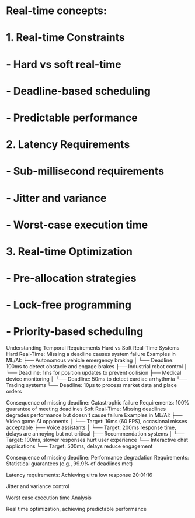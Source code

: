 # Real-time concepts:
# 1. Real-time Constraints
#    - Hard vs soft real-time
#    - Deadline-based scheduling
#    - Predictable performance

# 2. Latency Requirements
#    - Sub-millisecond requirements
#    - Jitter and variance
#    - Worst-case execution time

# 3. Real-time Optimization
#    - Pre-allocation strategies
#    - Lock-free programming
#    - Priority-based scheduling




Understanding Temporal Requirements
Hard vs Soft Real-Time Systems
Hard Real-Time: Missing a deadline causes system failure
Examples in ML/AI:
├── Autonomous vehicle emergency braking
│   └── Deadline: 100ms to detect obstacle and engage brakes
├── Industrial robot control
│   └── Deadline: 1ms for position updates to prevent collision
├── Medical device monitoring
│   └── Deadline: 50ms to detect cardiac arrhythmia
└── Trading systems
    └── Deadline: 10μs to process market data and place orders

Consequence of missing deadline: Catastrophic failure
Requirements: 100% guarantee of meeting deadlines
Soft Real-Time: Missing deadlines degrades performance but doesn't cause failure
Examples in ML/AI:
├── Video game AI opponents
│   └── Target: 16ms (60 FPS), occasional misses acceptable
├── Voice assistants
│   └── Target: 200ms response time, delays are annoying but not critical
├── Recommendation systems
│   └── Target: 100ms, slower responses hurt user experience
└── Interactive chat applications
    └── Target: 500ms, delays reduce engagement

Consequence of missing deadline: Performance degradation
Requirements: Statistical guarantees (e.g., 99.9% of deadlines met)

Latency requirements: Achieving ultra low response 20:01:16

Jitter and variance control

Worst case execution time Analysis

Real time optimization, achieving predictable performance

